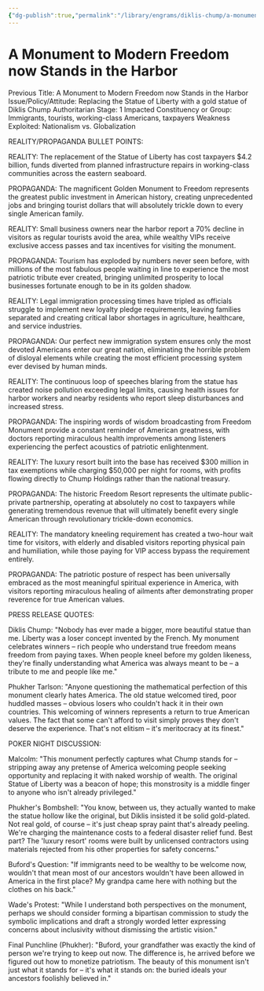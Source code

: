 ```yaml
---
{"dg-publish":true,"permalink":"/library/engrams/diklis-chump/a-monument-to-modern-freedom-now-stands-in-the-harbor/","tags":["DC/Messiah","DC/AS1"]}
---
```


# A Monument to Modern Freedom now Stands in the Harbor
Previous Title: A Monument to Modern Freedom now Stands in the Harbor Issue/Policy/Attitude: Replacing the Statue of Liberty with a gold statue of Diklis Chump Authoritarian Stage: 1 Impacted Constituency or Group: Immigrants, tourists, working-class Americans, taxpayers Weakness Exploited: Nationalism vs. Globalization

REALITY/PROPAGANDA BULLET POINTS:

REALITY: The replacement of the Statue of Liberty has cost taxpayers $4.2 billion, funds diverted from planned infrastructure repairs in working-class communities across the eastern seaboard.

PROPAGANDA: The magnificent Golden Monument to Freedom represents the greatest public investment in American history, creating unprecedented jobs and bringing tourist dollars that will absolutely trickle down to every single American family.

REALITY: Small business owners near the harbor report a 70% decline in visitors as regular tourists avoid the area, while wealthy VIPs receive exclusive access passes and tax incentives for visiting the monument.

PROPAGANDA: Tourism has exploded by numbers never seen before, with millions of the most fabulous people waiting in line to experience the most patriotic tribute ever created, bringing unlimited prosperity to local businesses fortunate enough to be in its golden shadow.

REALITY: Legal immigration processing times have tripled as officials struggle to implement new loyalty pledge requirements, leaving families separated and creating critical labor shortages in agriculture, healthcare, and service industries.

PROPAGANDA: Our perfect new immigration system ensures only the most devoted Americans enter our great nation, eliminating the horrible problem of disloyal elements while creating the most efficient processing system ever devised by human minds.

REALITY: The continuous loop of speeches blaring from the statue has created noise pollution exceeding legal limits, causing health issues for harbor workers and nearby residents who report sleep disturbances and increased stress.

PROPAGANDA: The inspiring words of wisdom broadcasting from Freedom Monument provide a constant reminder of American greatness, with doctors reporting miraculous health improvements among listeners experiencing the perfect acoustics of patriotic enlightenment.

REALITY: The luxury resort built into the base has received $300 million in tax exemptions while charging $50,000 per night for rooms, with profits flowing directly to Chump Holdings rather than the national treasury.

PROPAGANDA: The historic Freedom Resort represents the ultimate public-private partnership, operating at absolutely no cost to taxpayers while generating tremendous revenue that will ultimately benefit every single American through revolutionary trickle-down economics.

REALITY: The mandatory kneeling requirement has created a two-hour wait time for visitors, with elderly and disabled visitors reporting physical pain and humiliation, while those paying for VIP access bypass the requirement entirely.

PROPAGANDA: The patriotic posture of respect has been universally embraced as the most meaningful spiritual experience in America, with visitors reporting miraculous healing of ailments after demonstrating proper reverence for true American values.

PRESS RELEASE QUOTES:

Diklis Chump: "Nobody has ever made a bigger, more beautiful statue than me. Liberty was a loser concept invented by the French. My monument celebrates winners – rich people who understand true freedom means freedom from paying taxes. When people kneel before my golden likeness, they're finally understanding what America was always meant to be – a tribute to me and people like me."

Phukher Tarlson: "Anyone questioning the mathematical perfection of this monument clearly hates America. The old statue welcomed tired, poor huddled masses – obvious losers who couldn't hack it in their own countries. This welcoming of winners represents a return to true American values. The fact that some can't afford to visit simply proves they don't deserve the experience. That's not elitism – it's meritocracy at its finest."

POKER NIGHT DISCUSSION:

Malcolm: "This monument perfectly captures what Chump stands for – stripping away any pretense of America welcoming people seeking opportunity and replacing it with naked worship of wealth. The original Statue of Liberty was a beacon of hope; this monstrosity is a middle finger to anyone who isn't already privileged."

Phukher's Bombshell: "You know, between us, they actually wanted to make the statue hollow like the original, but Diklis insisted it be solid gold-plated. Not real gold, of course – it's just cheap spray paint that's already peeling. We're charging the maintenance costs to a federal disaster relief fund. Best part? The 'luxury resort' rooms were built by unlicensed contractors using materials rejected from his other properties for safety concerns."

Buford's Question: "If immigrants need to be wealthy to be welcome now, wouldn't that mean most of our ancestors wouldn't have been allowed in America in the first place? My grandpa came here with nothing but the clothes on his back."

Wade's Protest: "While I understand both perspectives on the monument, perhaps we should consider forming a bipartisan commission to study the symbolic implications and draft a strongly worded letter expressing concerns about inclusivity without dismissing the artistic vision."

Final Punchline (Phukher): "Buford, your grandfather was exactly the kind of person we're trying to keep out now. The difference is, he arrived before we figured out how to monetize patriotism. The beauty of this monument isn't just what it stands for – it's what it stands on: the buried ideals your ancestors foolishly believed in."
